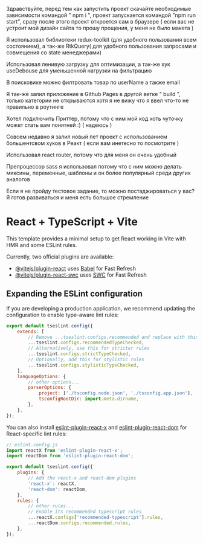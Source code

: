 Здравствуйте, перед тем как запустить проект скачайте необходимые зависимости командой " npm i ", проект запускается командой "npm run start", сразу после этого проект откроется сам в браузере ( если вас не устроит мой дизайн сайта то прошу прощения, у меня не было макета )

Я использовал библиотеки redux-toolkit (для удобного пользования всем состоянием), а так-же RtkQuery( для удобного пользования запросами и совмещения со state менеджерами)

Использовал ленивую загрузку для оптимизации, а так-же хук useDebouse для уменьшенной нагрузки на фильтрацию

В поисковике можно филтровать товар по userName а также email

Я так-же залил приложение в Github Pages в другой ветке " build ", только категории не открываются хотя я не вижу что я ввел что-то не правильно в роутинге

Хотел подключить Приттер, потому что с ним мой код хоть чуточку может стать вам понятней :) ( надеюсь )

Совсем недавно я залил новый пет проект с использованием большентсвом хуков в Реакт ( если вам инетесно то посмотрите )

Использовал react router, потому что для меня он очень удобный

Препроцессор sass я использовал потому что с ним можно делать миксины, переменные, шаблоны и он более популярный среди других аналогов

Если я не пройду тестовое задание, то можно постаджироваться у вас? Я готов развиваться и меня есть большое стремление

# React + TypeScript + Vite

This template provides a minimal setup to get React working in Vite with HMR and some ESLint rules.

Currently, two official plugins are available:

-   [@vitejs/plugin-react](https://github.com/vitejs/vite-plugin-react/blob/main/packages/plugin-react/README.md) uses [Babel](https://babeljs.io/) for Fast Refresh
-   [@vitejs/plugin-react-swc](https://github.com/vitejs/vite-plugin-react-swc) uses [SWC](https://swc.rs/) for Fast Refresh

## Expanding the ESLint configuration

If you are developing a production application, we recommend updating the configuration to enable type-aware lint rules:

```js
export default tseslint.config({
    extends: [
        // Remove ...tseslint.configs.recommended and replace with this
        ...tseslint.configs.recommendedTypeChecked,
        // Alternatively, use this for stricter rules
        ...tseslint.configs.strictTypeChecked,
        // Optionally, add this for stylistic rules
        ...tseslint.configs.stylisticTypeChecked,
    ],
    languageOptions: {
        // other options...
        parserOptions: {
            project: ['./tsconfig.node.json', './tsconfig.app.json'],
            tsconfigRootDir: import.meta.dirname,
        },
    },
});
```

You can also install [eslint-plugin-react-x](https://github.com/Rel1cx/eslint-react/tree/main/packages/plugins/eslint-plugin-react-x) and [eslint-plugin-react-dom](https://github.com/Rel1cx/eslint-react/tree/main/packages/plugins/eslint-plugin-react-dom) for React-specific lint rules:

```js
// eslint.config.js
import reactX from 'eslint-plugin-react-x';
import reactDom from 'eslint-plugin-react-dom';

export default tseslint.config({
    plugins: {
        // Add the react-x and react-dom plugins
        'react-x': reactX,
        'react-dom': reactDom,
    },
    rules: {
        // other rules...
        // Enable its recommended typescript rules
        ...reactX.configs['recommended-typescript'].rules,
        ...reactDom.configs.recommended.rules,
    },
});
```

